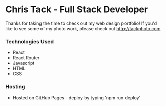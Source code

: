 # Chris Tack - Full Stack Developer

Thanks for taking the time to check out my web design portfolio! If you'd like to see some of my photo work, please check out http://tackphoto.com

### Technologies Used
* React
* React Router
* Javascript
* HTML
* CSS

### Hosting
* Hosted on GitHub Pages - deploy by typing 'npm run deploy'